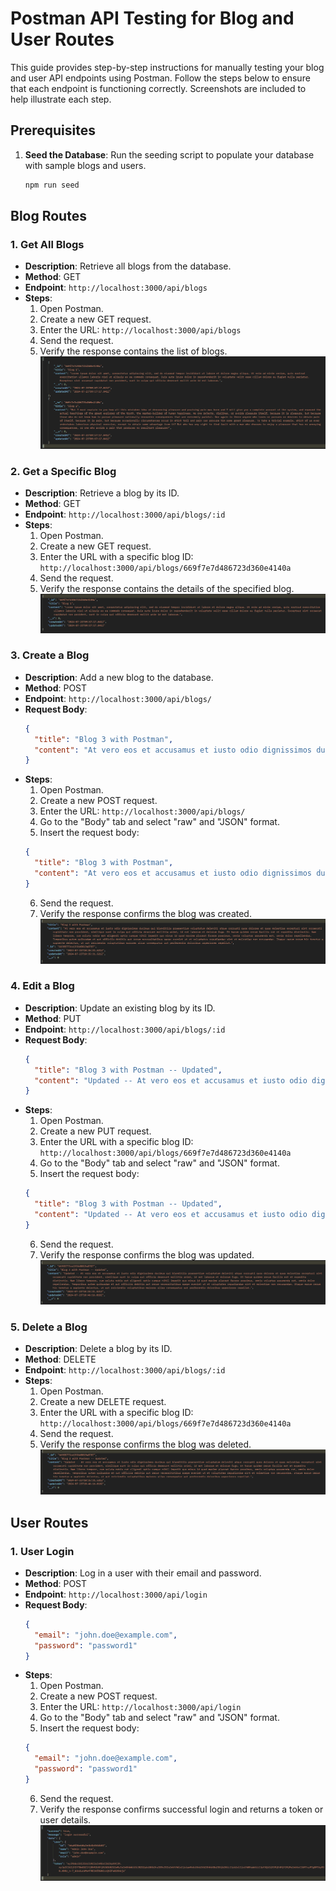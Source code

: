 # Postman API Testing for Blog and User Routes

This guide provides step-by-step instructions for manually testing your blog and user API endpoints using Postman. Follow the steps below to ensure that each endpoint is functioning correctly. Screenshots are included to help illustrate each step.

## Prerequisites

1. **Seed the Database**: Run the seeding script to populate your database with sample blogs and users.
    ```bash
    npm run seed
    ```

## Blog Routes

### 1. Get All Blogs

- **Description**: Retrieve all blogs from the database.
- **Method**: GET
- **Endpoint**: `http://localhost:3000/api/blogs`
- **Steps**:
  1. Open Postman.
  2. Create a new GET request.
  3. Enter the URL: `http://localhost:3000/api/blogs`
  4. Send the request.
  5. Verify the response contains the list of blogs.
  ![Postman Figure 1](./screenshots/postman-figure-1.png)

### 2. Get a Specific Blog

- **Description**: Retrieve a blog by its ID.
- **Method**: GET
- **Endpoint**: `http://localhost:3000/api/blogs/:id`
- **Steps**:
  1. Open Postman.
  2. Create a new GET request.
  3. Enter the URL with a specific blog ID: `http://localhost:3000/api/blogs/669f7e7d486723d360e4140a`
  4. Send the request.
  5. Verify the response contains the details of the specified blog.
  ![Postman Figure 2](./screenshots/postman-figure-2.png)

### 3. Create a Blog

- **Description**: Add a new blog to the database.
- **Method**: POST
- **Endpoint**: `http://localhost:3000/api/blogs/`
- **Request Body**:
    ```json
    {
      "title": "Blog 3 with Postman",
      "content": "At vero eos et accusamus et iusto odio dignissimos ducimus qui blanditiis praesentium voluptatum..."
    }
    ```
- **Steps**:
  1. Open Postman.
  2. Create a new POST request.
  3. Enter the URL: `http://localhost:3000/api/blogs/`
  4. Go to the "Body" tab and select "raw" and "JSON" format.
  5. Insert the request body:
    ```json
    {
      "title": "Blog 3 with Postman",
      "content": "At vero eos et accusamus et iusto odio dignissimos ducimus qui blanditiis praesentium voluptatum..."
    }
    ```
  6. Send the request.
  7. Verify the response confirms the blog was created.
  ![Postman Figure 3](./screenshots/postman-figure-3.png)

### 4. Edit a Blog

- **Description**: Update an existing blog by its ID.
- **Method**: PUT
- **Endpoint**: `http://localhost:3000/api/blogs/:id`
- **Request Body**:
    ```json
    {
      "title": "Blog 3 with Postman -- Updated",
      "content": "Updated -- At vero eos et accusamus et iusto odio dignissimos ducimus qui blanditiis praesentium voluptatum..."
    }
    ```
- **Steps**:
  1. Open Postman.
  2. Create a new PUT request.
  3. Enter the URL with a specific blog ID: `http://localhost:3000/api/blogs/669f7e7d486723d360e4140a`
  4. Go to the "Body" tab and select "raw" and "JSON" format.
  5. Insert the request body:
    ```json
    {
      "title": "Blog 3 with Postman -- Updated",
      "content": "Updated -- At vero eos et accusamus et iusto odio dignissimos ducimus qui blanditiis praesentium voluptatum..."
    }
    ```
  6. Send the request.
  7. Verify the response confirms the blog was updated.
  ![Postman Figure 4](./screenshots/postman-figure-4.png)

### 5. Delete a Blog

- **Description**: Delete a blog by its ID.
- **Method**: DELETE
- **Endpoint**: `http://localhost:3000/api/blogs/:id`
- **Steps**:
  1. Open Postman.
  2. Create a new DELETE request.
  3. Enter the URL with a specific blog ID: `http://localhost:3000/api/blogs/669f7e7d486723d360e4140a`
  4. Send the request.
  5. Verify the response confirms the blog was deleted.
  ![Postman Figure 5](./screenshots/postman-figure-5.png)

## User Routes

### 1. User Login

- **Description**: Log in a user with their email and password.
- **Method**: POST
- **Endpoint**: `http://localhost:3000/api/login`
- **Request Body**:
    ```json
    {
      "email": "john.doe@example.com",
      "password": "password1"
    }
    ```
- **Steps**:
  1. Open Postman.
  2. Create a new POST request.
  3. Enter the URL: `http://localhost:3000/api/login`
  4. Go to the "Body" tab and select "raw" and "JSON" format.
  5. Insert the request body:
    ```json
    {
      "email": "john.doe@example.com",
      "password": "password1"
    }
    ```
  6. Send the request.
  7. Verify the response confirms successful login and returns a token or user details.
  ![Postman Figure 6](./screenshots/postman-figure-6.png)

